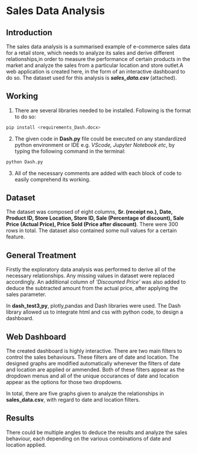 # Sales Data Analysis
## Introduction
The sales data analysis is a summarised example of e-commerce sales data for a retail store, which needs to analyze its sales and derive different relationships,in order to measure the performance of certain products in the market and analyze the sales from a particular location and store outlet.A web application is created here, in the form of an interactive dashboard to do so. The dataset used for this analysis is ***sales_data.csv*** (attached).
## Working 
1. There are several libraries needed to be installed. Following is the format to do so: 
```py
pip install <requirements_Dash.docx>
```
2. The given code in **Dash.py** file could be executed on any standardized python environment or IDE e.g. *VScode, Jupyter Notebook etc*, by typing the following command in the terminal:
```py
python Dash.py
```
3. All of the necessary comments are added with each block of code to easily comprehend its working.
## Dataset
The dataset was composed of eight columns, **Sr. (receipt no.), Date, Product ID, Store Location,	Store ID, Sale (Percentage of discount), Sale Price (Actual Price),  Price Sold (Price after discount)**. There were 300 rows in total. The dataset also contained some null values for a certain feature.
## General Treatment
Firstly the exploratory data analysis was performed to derive all of the necessary relationships. Any missing values in dataset were replaced accordingly. An additional column of *'Discounted Price'* was also added to deduce the subtracted amount from the actual price, after applying the sales parameter.

In **dash_test3,py**, plotly,pandas and Dash libraries were used. The Dash library allowed us to integrate html and css with python code, to design a dashboard.  

## Web Dashboard
The created dashboard is highly interactive. There are two main filters to control the sales behaviours. These filters are of date and location. The designed graphs are modified automatically whenever the filters of date and location are applied or ammended. Both of these filters appear as the dropdown menus and all of the unique occurances of date and location appear as the options for those two dropdowns.

In total, there are five graphs given to analyze the relationships in **sales_data.csv**, with regard to date and location filters.

## Results
There could be multiple angles to deduce the results and analyze the sales behaviour, each depending on the various combinations of date and location applied.